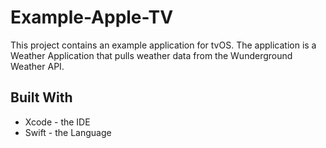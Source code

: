 # Example-Apple-TV
This project contains an example application for tvOS. The application is a Weather Application that pulls weather data from the Wunderground Weather API.

## Built With

* Xcode - the IDE
* Swift - the Language
